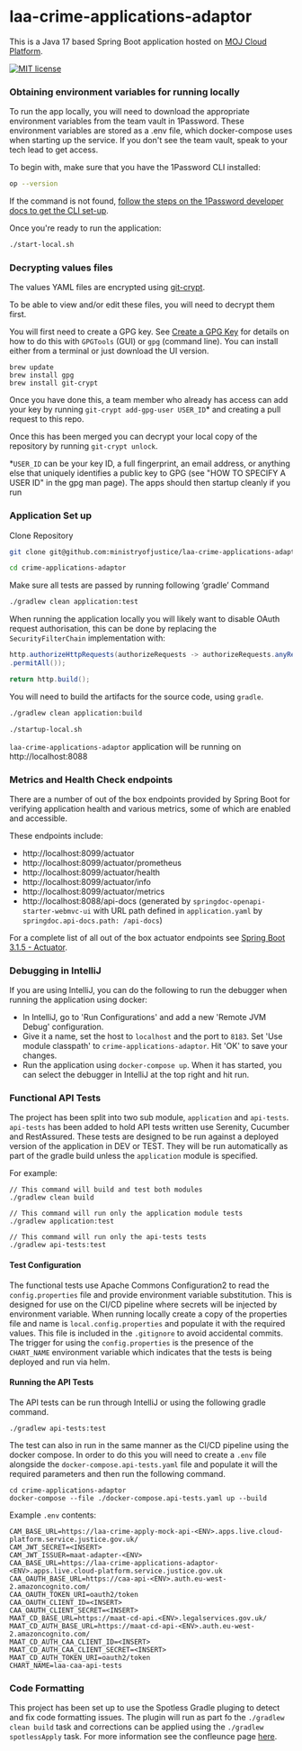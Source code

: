 # laa-crime-applications-adaptor

This is a Java 17 based Spring Boot application hosted on [MOJ Cloud Platform](https://user-guide.cloud-platform.service.justice.gov.uk/documentation/concepts/about-the-cloud-platform.html).

[![MIT license](https://img.shields.io/badge/License-MIT-blue.svg)](LICENSE)

### Obtaining environment variables for running locally

To run the app locally, you will need to download the appropriate environment variables from the team vault in 1Password. These environment variables are stored as a .env file, which docker-compose uses when starting up the service. If you don't see the team vault, speak to your tech lead to get access.

To begin with, make sure that you have the 1Password CLI installed:

```sh
op --version
```

If the command is not found, [follow the steps on the 1Password developer docs to get the CLI set-up](https://developer.1password.com/docs/cli/get-started/).

Once you're ready to run the application:

```sh
./start-local.sh
```

### Decrypting values files

The values YAML files are encrypted using [git-crypt](https://github.com/AGWA/git-crypt).

To be able to view and/or edit these files, you will need to decrypt them first.

You will first need to create a GPG key. See [Create a GPG Key](https://docs.publishing.service.gov.uk/manual/create-a-gpg-key.html) for details on how to do this with `GPGTools` (GUI) or `gpg` (command line).
You can install either from a terminal or just download the UI version.

```
brew update
brew install gpg
brew install git-crypt
```

Once you have done this, a team member who already has access can add your key by running `git-crypt add-gpg-user USER_ID`\* and creating a pull request to this repo.

Once this has been merged you can decrypt your local copy of the repository by running `git-crypt unlock`.

\*`USER_ID` can be your key ID, a full fingerprint, an email address, or anything else that uniquely identifies a public key to GPG (see "HOW TO SPECIFY A USER ID" in the gpg man page).
The apps should then startup cleanly if you run

### Application Set up

Clone Repository

```sh
git clone git@github.com:ministryofjustice/laa-crime-applications-adaptor.git

cd crime-applications-adaptor
```

Make sure all tests are passed by running following ‘gradle’ Command

```sh
./gradlew clean application:test
```

When running the application locally you will likely want to disable OAuth request authorisation, this can be done by replacing the `SecurityFilterChain` implementation with:

```java
http.authorizeHttpRequests(authorizeRequests -> authorizeRequests.anyRequest()
.permitAll());

return http.build();
```

You will need to build the artifacts for the source code, using `gradle`.

```sh
./gradlew clean application:build
```

```sh
./startup-local.sh
```

`laa-crime-applications-adaptor` application will be running on http://localhost:8088

### Metrics and Health Check endpoints

There are a number of out of the box endpoints provided by Spring Boot for verifying application health and various metrics, some of which are enabled and accessible.

These endpoints include:

- http://localhost:8099/actuator
- http://localhost:8099/actuator/prometheus
- http://localhost:8099/actuator/health
- http://localhost:8099/actuator/info
- http://localhost:8099/actuator/metrics
- http://localhost:8088/api-docs (generated by `springdoc-openapi-starter-webmvc-ui` with URL path defined in `application.yaml` by `springdoc.api-docs.path: /api-docs`)

For a complete list of all out of the box actuator endpoints see [Spring Boot 3.1.5 - Actuator](https://docs.spring.io/spring-boot/docs/3.1.5/reference/html/actuator.html#actuator).

### Debugging in IntelliJ

If you are using IntelliJ, you can do the following to run the debugger when running the application using docker:

- In IntelliJ, go to 'Run Configurations' and add a new 'Remote JVM Debug' configuration.
- Give it a name, set the host to `localhost` and the port to `8183`. Set 'Use module classpath' to `crime-applications-adaptor`. Hit 'OK' to save your changes.
- Run the application using `docker-compose up`. When it has started, you can select the debugger in IntelliJ at the top right and hit run.

### Functional API Tests

The project has been split into two sub module, `application` and `api-tests`. `api-tests` has been added to hold API tests written use Serenity, Cucumber and RestAssured. These tests
are designed to be run against a deployed version of the application in DEV or TEST. They will be run automatically as part of the gradle build unless the `application` module is specified.

For example:

```
// This command will build and test both modules
./gradlew clean build

// This command will run only the application module tests
./gradlew application:test

// This command will run only the api-tests tests
./gradlew api-tests:test
```

#### Test Configuration

The functional tests use Apache Commons Configuration2 to read the `config.properties` file and
provide environment
variable substitution. This is designed for use on the CI/CD pipeline where secrets will be injected
by environment variable.
When running locally create a copy of the properties file and name is `local.config.properties` and
populate it with the required values. This file is included in the `.gitignore` to avoid accidental
commits.
The trigger for using the `config.properties` is the presence of the `CHART_NAME` environment
variable which indicates
that the tests is being deployed and run via helm.

#### Running the API Tests

The API tests can be run through IntelliJ or using the following gradle command.

```
./gradlew api-tests:test
```

The test can also in run in the same manner as the CI/CD pipeline using the docker compose. In order
to do this you will need to create a `.env` file alongside the `docker-compose.api-tests.yaml` file
and populate it will the required parameters and then run the following command.

```shell
cd crime-applications-adaptor
docker-compose --file ./docker-compose.api-tests.yaml up --build
```

Example `.env` contents:

```shell
CAM_BASE_URL=https://laa-crime-apply-mock-api-<ENV>.apps.live.cloud-platform.service.justice.gov.uk/
CAM_JWT_SECRET=<INSERT>
CAM_JWT_ISSUER=maat-adapter-<ENV>
CAA_BASE_URL=https://laa-crime-applications-adaptor-<ENV>.apps.live.cloud-platform.service.justice.gov.uk
CAA_OAUTH_BASE_URL=https://caa-api-<ENV>.auth.eu-west-2.amazoncognito.com/
CAA_OAUTH_TOKEN_URI=oauth2/token
CAA_OAUTH_CLIENT_ID=<INSERT>
CAA_OAUTH_CLIENT_SECRET=<INSERT>
MAAT_CD_BASE_URL=https://maat-cd-api.<ENV>.legalservices.gov.uk/
MAAT_CD_AUTH_BASE_URL=https://maat-cd-api-<ENV>.auth.eu-west-2.amazoncognito.com/
MAAT_CD_AUTH_CAA_CLIENT_ID=<INSERT>
MAAT_CD_AUTH_CAA_CLIENT_SECRET=<INSERT>
MAAT_CD_AUTH_TOKEN_URI=oauth2/token
CHART_NAME=laa-caa-api-tests
```

### Code Formatting

This project has been set up to use the Spotless Gradle pluging to detect and fix code formatting
issues. The plugin will run as part fo the `./gradlew clean build` task
and corrections can be applied using the `./gradlew spotlessApply` task. For more information see
the confleunce
page [here](https://dsdmoj.atlassian.net/wiki/spaces/ASLST/pages/4778786826/Common+Java+Code+Style+settings).
